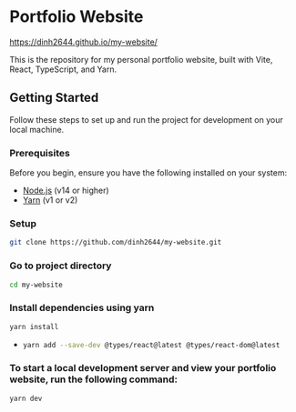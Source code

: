 # Portfolio Website

https://dinh2644.github.io/my-website/

This is the repository for my personal portfolio website, built with Vite, React, TypeScript, and Yarn.

## Getting Started

Follow these steps to set up and run the project for development on your local machine.

### Prerequisites

Before you begin, ensure you have the following installed on your system:

- [Node.js](https://nodejs.org/) (v14 or higher)
- [Yarn](https://yarnpkg.com/) (v1 or v2)

### Setup
   ```bash
   git clone https://github.com/dinh2644/my-website.git
   ```
### Go to project directory
   ```bash
   cd my-website
   ```
### Install dependencies using yarn
   ```bash
   yarn install
   ```
+
   ```bash
   yarn add --save-dev @types/react@latest @types/react-dom@latest
   ```
###  To start a local development server and view your portfolio website, run the following command:
   ```bash
   yarn dev
   ```



